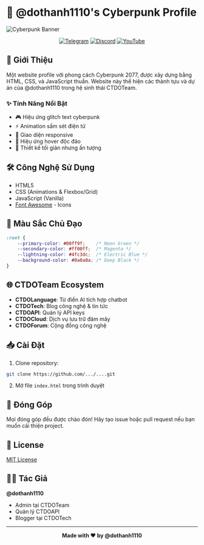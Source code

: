 # 🌟 @dothanh1110's Cyberpunk Profile

![Cyberpunk Banner](https://i.imgur.com/*.png)

<div align="center">
  
[![Telegram](https://img.shields.io/badge/Telegram-2CA5E0?style=for-the-badge&logo=telegram&logoColor=white)](https://t.me/yourusername)
[![Discord](https://img.shields.io/badge/Discord-7289DA?style=for-the-badge&logo=discord&logoColor=white)](https://discord.gg/yourusername)
[![YouTube](https://img.shields.io/badge/YouTube-FF0000?style=for-the-badge&logo=youtube&logoColor=white)](https://youtube.com/thanhdo1110)

</div>

## 🚀 Giới Thiệu

Một website profile với phong cách Cyberpunk 2077, được xây dựng bằng HTML, CSS, và JavaScript thuần. Website này thể hiện các thành tựu và dự án của @dothanh1110 trong hệ sinh thái CTDOTeam.

### ✨ Tính Năng Nổi Bật

- 🎮 Hiệu ứng glitch text cyberpunk
- ⚡ Animation sấm sét điện tử
- 🌈 Giao diện responsive
- 🎯 Hiệu ứng hover độc đáo
- 🎨 Thiết kế tối giản nhưng ấn tượng

## 🛠️ Công Nghệ Sử Dụng

- HTML5
- CSS (Animations & Flexbox/Grid)
- JavaScript (Vanilla)
- [Font Awesome](https://fontawesome.com/) - Icons

## 🎨 Màu Sắc Chủ Đạo

```css
:root {
    --primary-color: #00ff9f;    /* Neon Green */
    --secondary-color: #ff00ff;  /* Magenta */
    --lightning-color: #4fc3dc;  /* Electric Blue */
    --background-color: #0a0a0a; /* Deep Black */
}
```

## 🌐 CTDOTeam Ecosystem

- **CTDOLanguage**: Từ điển AI tích hợp chatbot
- **CTDOTech**: Blog công nghệ & tin tức
- **CTDOAPI**: Quản lý API keys
- **CTDOCloud**: Dịch vụ lưu trữ đám mây
- **CTDOForum**: Cộng đồng công nghệ

## 📥 Cài Đặt

1. Clone repository:
```bash
git clone https://github.com/.../....git
```

2. Mở file `index.html` trong trình duyệt

## 🤝 Đóng Góp

Mọi đóng góp đều được chào đón! Hãy tạo issue hoặc pull request nếu bạn muốn cải thiện project.

## 📝 License

[MIT License](LICENSE)

## 👨‍💻 Tác Giả

**@dothanh1110**
- Admin tại CTDOTeam
- Quản lý CTDOAPI
- Blogger tại CTDOTech

---

<div align="center">
  <strong>Made with ❤️ by @dothanh1110</strong>
</div>
